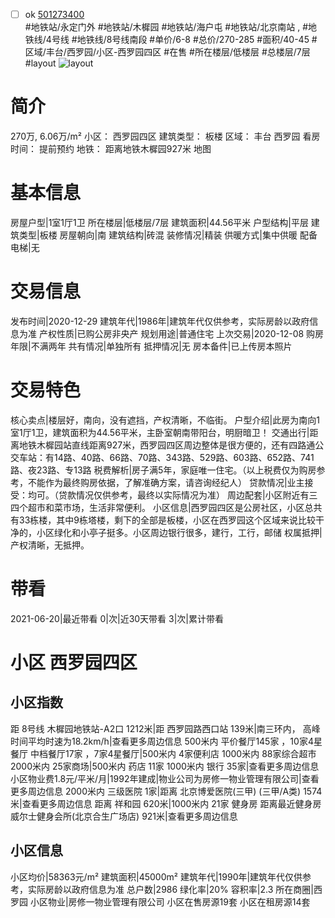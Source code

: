- [ ] ok [501273400](https://bj.5i5j.com/ershoufang/501273400.html)  
 #地铁站/永定门外 #地铁站/木樨园 #地铁站/海户屯 #地铁站/北京南站 ,  #地铁线/4号线 #地铁线/8号线南段
#单价/6-8 #总价/270-285 #面积/40-45   #区域/丰台/西罗园/小区-西罗园四区 #在售 #所在楼层/低楼层 #总楼层/7层 #layout 
![layout](http://image2a.5i5j.com/bdir/layout/ef1c98593e1e418b9ba3fdfab1fb1566.jpg_P5.jpg) 
# 简介 
 270万,  6.06万/m² 
小区： 西罗园四区
建筑类型： 板楼
区域： 丰台 西罗园
看房时间： 提前预约
地铁： 距离地铁木樨园927米 地图
# 基本信息 
 房屋户型|1室1厅1卫
所在楼层|低楼层/7层
建筑面积|44.56平米
户型结构|平层
建筑类型|板楼
房屋朝向|南
建筑结构|砖混
装修情况|精装
供暖方式|集中供暖
配备电梯|无
# 交易信息 
 发布时间|2020-12-29
建筑年代|1986年|建筑年代仅供参考，实际房龄以政府信息为准
产权性质|已购公房非央产
规划用途|普通住宅
上次交易|2020-12-08
购房年限|不满两年
共有情况|单独所有
抵押情况|无
房本备件|已上传房本照片
# 交易特色 
 核心卖点|楼层好，南向，没有遮挡，产权清晰，不临街。
户型介绍|此房为南向1室1厅1卫，建筑面积为44.56平米，主卧室朝南带阳台，明厨暗卫！
交通出行|距离地铁木樨园站直线距离927米，西罗园四区周边整体是很方便的，还有四路通公交车站：有14路、40路、66路、70路、343路、529路、603路、652路、741路、夜23路、专13路
税费解析|房子满5年，家庭唯一住宅。（以上税费仅为购房参考，不能作为最终购房依据，了解准确方案，请咨询经纪人）
贷款情况|业主接受：均可。（贷款情况仅供参考，最终以实际情况为准）
周边配套|小区附近有三四个超市和菜市场，生活非常便利。
小区信息|西罗园四区是公房社区，小区总共有33栋楼，其中9栋塔楼，剩下的全部是板楼，小区在西罗园这个区域来说比较干净的，小区绿化和小亭子挺多。小区周边银行很多，建行，工行，邮储
权属抵押|产权清晰，无抵押。
# 带看 
 2021-06-20|最近带看	 0|次|近30天带看	 3|次|累计带看
# 小区 西罗园四区
## 小区指数 
 距 8号线 木樨园地铁站-A2口 1212米|距 西罗园路西口站 139米|南三环内， 高峰时间平均时速为18.2km/h|查看更多周边信息
500米内 平价餐厅145家 ，10家4星餐厅
中档餐厅17家 ，7家4星餐厅|500米内 4家便利店
1000米内 88家综合超市
2000米内 25家商场|500米内 药店 11家
1000米内 银行 35家|查看更多周边信息
小区物业费1.8元/平米/月|1992年建成|物业公司为房修一物业管理有限公司|查看更多周边信息
2000米内 三级医院 1家|距离 北京博爱医院(三甲) (三甲/A类) 1574米|查看更多周边信息
距离 祥和园 620米|1000米内 21家 健身房
距离最近健身房威尔士健身会所(北京合生广场店) 921米|查看更多周边信息
## 小区信息 
 小区均价|58363元/m²
建筑面积|45000m²
建筑年代|1990年|建筑年代仅供参考，实际房龄以政府信息为准
总户数|2986
绿化率|20%
容积率|2.3
所在商圈|西罗园
小区物业|房修一物业管理有限公司
小区在售房源19套
小区在租房源14套
